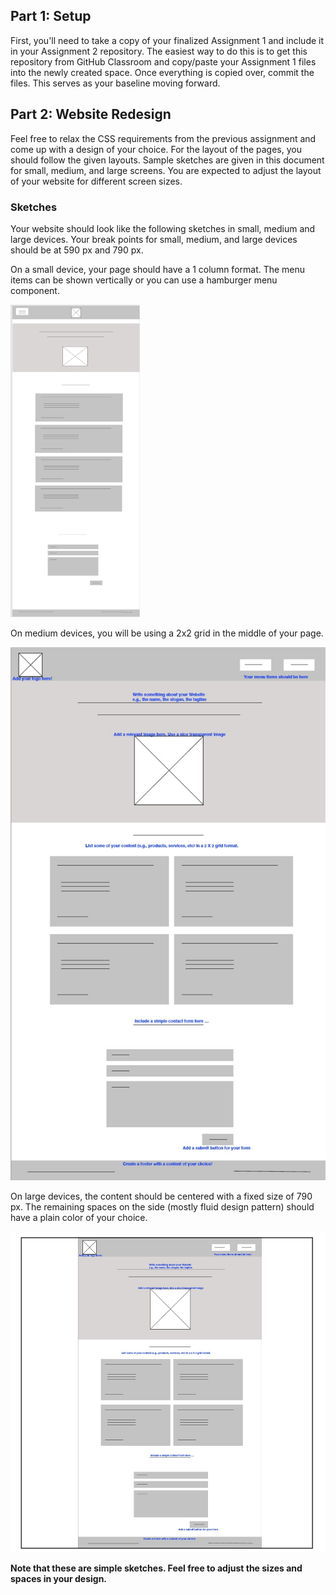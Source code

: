 ## Part 1: Setup
First, you'll need to take a copy of your finalized Assignment 1 and include it in your Assignment 2 repository. The easiest way to do this is to get this repository from GitHub Classroom and copy/paste your Assignment 1 files into the newly created space. Once everything is copied over, commit the files. This serves as your baseline moving forward.

## Part 2: Website Redesign
Feel free to relax the CSS requirements from the previous assignment and come up with a design of your choice. For the layout of the pages, you should follow the given layouts. Sample sketches are given in this document for small, medium, and large screens. You are expected to adjust the layout of your website for different screen sizes. 

### Sketches
Your website should look like the following sketches in small, medium and large devices. Your break points for small, medium, and large devices should be at 590 px and 790 px.

On a small device, your page should have a 1 column format. The menu items can be shown vertically or you can use a hamburger menu component.

<img alt='Small Device Design Sample Image' src='ref/small.jpg' height=500px>

On medium devices, you will be using a 2x2 grid in the middle of your page.

![Medium Device Design Sample Image](ref/med.jpg)

On large devices, the content should be centered with a fixed size of 790 px. The remaining spaces on the side (mostly fluid design pattern) should have a plain color of your choice. 

![Large Device Design Sample Image](ref/large.jpg)

**Note that these are simple sketches. Feel free to adjust the sizes and spaces in your design.**

